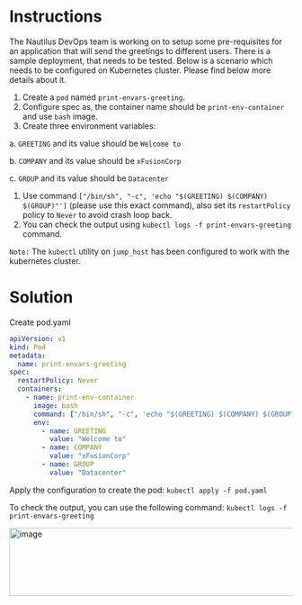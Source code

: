 # Instructions

The Nautilus DevOps team is working on to setup some pre-requisites for an application that will send the greetings to different users. There is a sample deployment, that needs to be tested. Below is a scenario which needs to be configured on Kubernetes cluster. Please find below more details about it.

1. Create a `pod` named `print-envars-greeting`.
2. Configure spec as, the container name should be `print-env-container` and use `bash` image.
3. Create three environment variables:

a. `GREETING` and its value should be `Welcome to`

b. `COMPANY` and its value should be `xFusionCorp`

c. `GROUP` and its value should be `Datacenter`

1. Use command `["/bin/sh", "-c", 'echo "$(GREETING) $(COMPANY) $(GROUP)"']` (please use this exact command), also set its `restartPolicy` policy to `Never` to avoid crash loop back.
2. You can check the output using `kubectl logs -f print-envars-greeting` command.

`Note:` The `kubectl` utility on `jump_host` has been configured to work with the kubernetes cluster.

# Solution

Create pod.yaml

```yaml
apiVersion: v1
kind: Pod
metadata:
  name: print-envars-greeting
spec:
  restartPolicy: Never
  containers:
    - name: print-env-container
      image: bash
      command: ["/bin/sh", "-c", 'echo "$(GREETING) $(COMPANY) $(GROUP)"']
      env:
        - name: GREETING
          value: "Welcome to"
        - name: COMPANY
          value: "xFusionCorp"
        - name: GROUP
          value: "Datacenter"
```

Apply the configuration to create the pod: `kubectl apply -f pod.yaml`

To check the output, you can use the following command: `kubectl logs -f print-envars-greeting`


<img width="616" height="121" alt="image" src="https://github.com/user-attachments/assets/e5c8f551-5f60-4d2e-b92e-a07261b5bddc" />

